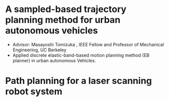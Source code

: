 
# A sampled-based trajectory planning method for urban autonomous vehicles
* Advisor: Masayoshi Tomizuka , IEEE Fellow and Professor of Mechanical Engineering, UC Berkeley
* Applied discrete elastic-band-based motion planning method (EB planner) in urban autonomous Vehicles.

# Path planning for a laser scanning robot system

